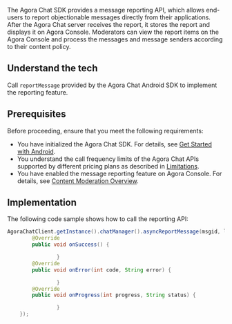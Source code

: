 The Agora Chat SDK provides a message reporting API, which allows end-users to report objectionable messages directly from their applications. After the Agora Chat server receives the report, it stores the report and displays it on Agora Console. Moderators can view the report items on the Agora Console and process the messages and message senders according to their content policy.

## Understand the tech

Call `reportMessage` provided by the Agora Chat Android SDK to implement the reporting feature.

## Prerequisites

Before proceeding, ensure that you meet the following requirements:

- You have initialized the Agora Chat SDK. For details, see [Get Started with Android](/en/agora-chat/agora_chat_get_started_android).
- You understand the call frequency limits of the Agora Chat APIs supported by different pricing plans as described in [Limitations](/en/agora-chat/agora_chat_limitation_android).
- You have enabled the message reporting feature on Agora Console. For details, see [Content Moderation Overview](/en/agora-chat/agora_chat_moderation_overview).

## Implementation

The following code sample shows how to call the reporting API:

```java
AgoraChatClient.getInstance().chatManager().asyncReportMessage(msgid, label, reason, new EMCallBack() {
        @Override
        public void onSuccess() {

                }
        @Override
        public void onError(int code, String error) {

                }
        @Override
        public void onProgress(int progress, String status) {

                }
    });
```